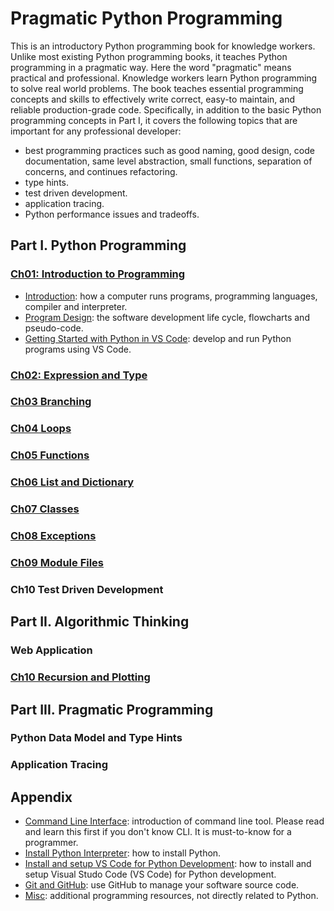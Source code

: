 # Pragmatic Python Programming

This is an introductory Python programming book for knowledge workers. Unlike most existing Python programming books, it teaches Python programming in a pragmatic way. Here the word "pragmatic" means practical and professional. Knowledge workers learn Python programming to solve real world problems. The book teaches essential programming concepts and skills to effectively write correct, easy-to maintain, and reliable production-grade code. Specifically, in addition to the basic Python programming concepts in Part I, it covers the following topics that are important for any professional developer:

- best programming practices such as good naming, good design, code documentation, same level abstraction, small functions, separation of concerns, and continues refactoring.
- type hints.
- test driven development.
- application tracing.
- Python performance issues and tradeoffs.

## Part I. Python Programming

### [Ch01: Introduction to Programming](Ch01-introduction-programming/)

- [Introduction](Ch01-introduction-programming/introduction.md): how a computer runs programs, programming languages, compiler and interpreter.
- [Program Design](Ch01-introduction-programming/program-design.md): the software development life cycle, flowcharts and pseudo-code.
- [Getting Started with Python in VS Code](Ch01-introduction-programming/getting-started.md): develop and run Python programs using VS Code.

### [Ch02: Expression and Type](Ch02-expression-type/)

### [Ch03 Branching](Ch03-branching/)

### [Ch04 Loops](Ch04-loops/)

### [Ch05 Functions](Ch05-functions/)

### [Ch06 List and Dictionary](Ch06-list-and-dictionary/)

### [Ch07 Classes](Ch07-classes/)

### [Ch08 Exceptions](Ch08-exceptions/)

### [Ch09 Module Files](Ch09-modules-files/)

### Ch10 Test Driven Development

## Part II. Algorithmic Thinking

### Web Application

### [Ch10 Recursion and Plotting](Ch10-Recursion-Plotting/)

## Part III. Pragmatic Programming

### Python Data Model and Type Hints

### Application Tracing

## Appendix

- [Command Line Interface](Appendix/command-line.md): introduction of command line tool. Please read and learn this first if you don't know CLI. It is must-to-know for a programmer.
- [Install Python Interpreter](Appendix/install-python.md): how to install Python.
- [Install and setup VS Code for Python Development](Appendix/vscode-python.md): how to install and setup Visual Studo Code (VS Code) for Python development.
- [Git and GitHub](Appendix/git-and-github.md): use GitHub to manage your software source code.
- [Misc](Appendix/Misc/): additional programming resources, not directly related to Python.
